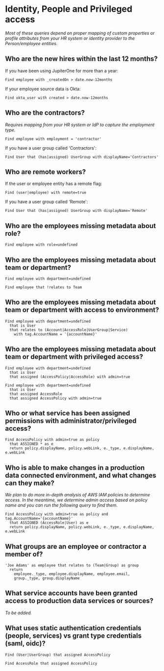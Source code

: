 # Identity, People and Privileged access

_Most of these queries depend on proper mapping of custom properties or profile
attributes from your HR system or identity provider to the Person/employee
entities._

## Who are the new hires within the last 12 months?

If you have been using JupiterOne for more than a year:

```j1ql
Find employee with _createdOn > date.now-12months
```

If your employee source data is Okta:

```j1ql
Find okta_user with created > date.now-12months
```

## Who are the contractors?

_Requires mapping from your HR system or IdP to capture the employment type._

```j1ql
Find employee with employment = 'contractor'
```

If you have a user group called 'Contractors':

```j1ql
Find User that (has|assigned) UserGroup with displayName='Contractors'
```

## Who are remote workers?

If the user or employee entity has a remote flag:

```j1ql
Find (user|employee) with remote=true
```

If you have a user group called 'Remote':

```j1ql
Find User that (has|assigned) UserGroup with displayName='Remote'
```

## Who are the employees missing metadata about role?

```j1ql
Find employee with role=undefined
```

## Who are the employees missing metadata about team or department?

```j1ql
Find employee with department=undefined
```

```j1ql
Find employee that !relates to Team
```

## Who are the employees missing metadata about team or department with access to environment?

```j1ql
Find employee with department=undefined
  that is User
  that relates to (Account|AccessRole|UserGroup|Service)
    with tag.AccountName = '{accountName}'
```

## Who are the employees missing metadata about team or department with privileged access?

```j1ql
Find employee with department=undefined
  that is User
  that assigned (AccessPolicy|AccessRole) with admin=true
```

```j1ql
Find employee with department=undefined
  that is User
  that assigned AccessRole
  that assigned AccessPolicy with admin=true
```

## Who or what service has been assigned permissions with administrator/privileged access?

```j1ql
Find AccessPolicy with admin=true as policy
  that ASSIGNED * as e
  return policy.displayName, policy.webLink, e._type, e.displayName, e.webLink
```

## Who is able to make changes in a production data connected environment, and what changes can they make?

_We plan to do more in-depth analysis of AWS IAM policies to determine access.
In the meantime, we determine admin access based on policy name and you can run
the following query to find them._

```j1ql
Find AccessPolicy with admin=true as policy and tag.AccountName='{accountName}'
  that ASSIGNED (AccessRole|User) as e
  return policy.displayName, policy.webLink, e._type, e.displayName, e.webLink
```

## What groups are an employee or contractor a member of?

```j1ql
'Joe Adams' as employee that relates to (Team|Group) as group
  return
    employee._type, employee.displayName, employee.email,
    group._type, group.displayName
```

## What service accounts have been granted access to production data services or sources?

_To be added._

## What uses static authentication credentials (people, services) vs grant type credentials (saml, oidc)?

```j1ql
Find (User|UserGroup) that assigned AccessPolicy
```

```j1ql
Find AccessRole that assigned AccessPolicy
```

